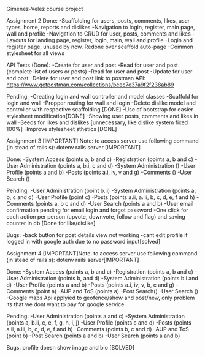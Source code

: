 Gimenez-Velez course project

Assignment 2
Done:
-Scaffolding for users, posts, comments, likes, user types, home, reports and dislikes
-Navigation to login, register, main page, wall and profile
-Navigation to CRUD for user, posts, comments and likes
-Layouts for landing page, register, login, main, wall and profile
-Login and register page, unused by now. Redone over scaffold auto-page
-Common stylesheet for all views

API Tests (Done):
-Create for user and post
-Read for user and post (complete list of users or posts)
-Read for user and post
-Update for user and post
-Delete for user and post
link to postman API: https://www.getpostman.com/collections/bcec7e37a9f2f238ab89

Pending:
-Creating login and wall controller and model classes
-Scaffold for login and wall
-Propper routing for wall and login
-Delete dislike model and controller with respective scaffolding [DONE]
-Use of bootstrap for easier stylesheet modification[DONE]
-Showing user posts, comments and likes in wall
-Seeds for likes and dislikes [unnecessary, like dislike system fixed 100%]
-Improve stylesheet sthetics [DONE]

Assignment 3
[IMPORTANT] Note: to access server use following command (in stead of rails s): dotenv rails server [IMPORTANT]

Done:
-System Access (points a, b and c)
-Registration (points a, b and c)
-User Administration (points a, b.i, c and d)
-System Administration ()
-User Profile (points a and b)
-Posts (points a.i, iv, v and g)
-Comments ()
-User Search ()

Pending:
-User Administration (point b.ii)
-System Administration (points a, b, c and d)
-User Profile (point c)
-Posts (points a.ii, a.iii, b, c, d, e, f and h)
-Comments (points a, b c and d)
-User Search (points a and b)
-User email confirmation pending for email login and forgot password
-One click for each action per person (upvote, downvote, follow and flag) and saving counter in db [Done for like/dislike]

Bugs:
-back button for post details view not working
-cant edit profile if logged in with google auth due to no password input[solved]

Assignment 4
[IMPORTANT]Note: to access server use following command (in stead of rails s): dotenv rails server[IMPORTANT]

Done:
-System Access (points a, b and c)
-Registration (points a, b and c)
-User Administration (points b, and d)
-System Administration (points b.i and d)
-User Profile (points a and b)
-Posts (points a.i, iv, v, b, c and g)
-Comments (point a)
-AUP and ToS (points a)
-Post Search()
-User Search ()
-Google maps Api applyied to geofence/show and post/new, only problem its that we dont want to pay for google service

Pending:
-User Administration (points a and c)
-System Administration (points a, b.ii, c, e, f, g, h, i, j)
-User Profile (points c and d)
-Posts (points a.ii, a.iii, b, c, d, e, f and h)
-Comments (points b, c and d)
-AUP and ToS (point b)
-Post Search (points a and b)
-User Search (points a and b)

Bugs: profile doesn show image and bio [SOLVED]
